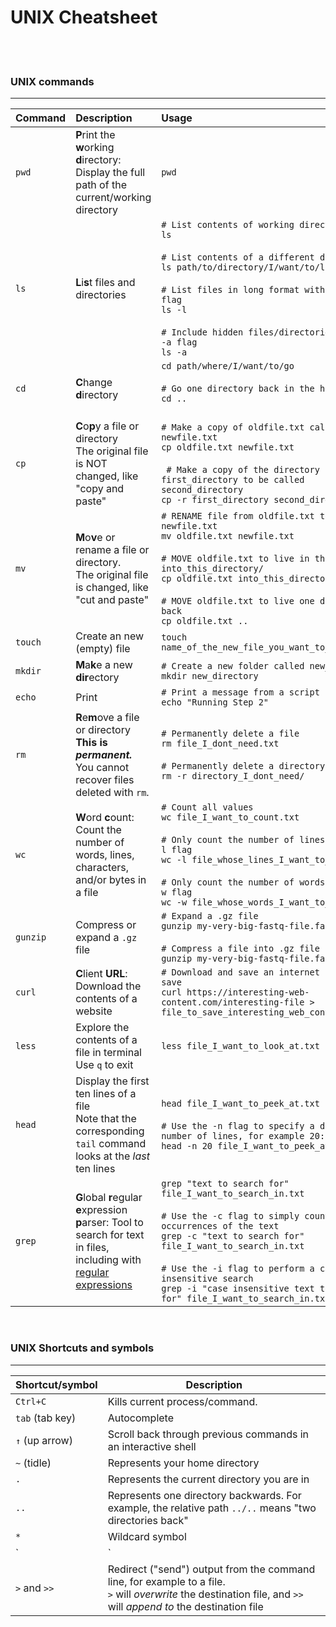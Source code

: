 # UNIX Cheatsheet

<br><br>

### UNIX commands

-----

Command | Description | Usage 
:-------|:-------------------------------------------------------------------------------------|:-----
`pwd` | **P**rint the **w**orking **d**irectory: Display the full path of the current/working directory | `pwd`
`ls` | **L**i**s**t files and directories |  `# List contents of working directory` <br> `ls` <br><br> `# List contents of a different directory` <br> `ls path/to/directory/I/want/to/list` <br><br> `# List files in long format with the -l flag` <br> `ls -l`  <br><br> `# Include hidden files/directories with the -a flag` <br> `ls -a` 
`cd` | **C**hange **d**irectory | `cd path/where/I/want/to/go`  <br><br> `# Go one directory back in the heirarchy` <br> `cd ..` <br><br>
`cp` | **C**o**p**y a file or directory <br> The original file is NOT changed, like "copy and paste"| `# Make a copy of oldfile.txt called newfile.txt` <br> `cp oldfile.txt newfile.txt`  <br><br> ` # Make a copy of the directory first_directory to be called second_directory` <br> `cp -r first_directory second_directory`
`mv` | **M**o**v**e or rename a file or directory. <br> The original file is changed, like "cut and paste" |  `# RENAME file from oldfile.txt to newfile.txt` <br> `mv oldfile.txt newfile.txt`  <br><br> `# MOVE oldfile.txt to live in the directory into_this_directory/`<br> `cp oldfile.txt into_this_directory/`  <br><br> `# MOVE oldfile.txt to live one directory back` <br> `cp oldfile.txt ..`
`touch` | Create an new (empty) file | `touch name_of_the_new_file_you_want_to_create.txt` 
`mkdir` | **M**a**k**e a new **dir**ectory | `# Create a new folder called new_directory` <br> `mkdir new_directory`
`echo` | Print | `# Print a message from a script` <br> `echo "Running Step 2"`
`rm` | **R**e**m**ove a file or directory <br> **This is _permanent._** You cannot recover files deleted with `rm`. | `# Permanently delete a file` <br> `rm file_I_dont_need.txt` <br><br> `# Permanently delete a directory` <br> `rm -r directory_I_dont_need/`
`wc` | **W**ord **c**ount: Count the number of words, lines, characters, and/or bytes in a file | `# Count all values` <br> `wc file_I_want_to_count.txt` <br><br> `# Only count the number of lines with the -l flag` <br> `wc -l file_whose_lines_I_want_to_count.txt` <br><br> `# Only count the number of words with the -w flag` <br> `wc -w file_whose_words_I_want_to_count.txt`
`gunzip` | Compress or expand a `.gz` file |  `# Expand a .gz file` <br> `gunzip my-very-big-fastq-file.fastq.gz` <br><br> `# Compress a file into .gz file` <br> `gunzip my-very-big-fastq-file.fastq` 
`curl` | **C**lient **URL**: Download the contents of a website |  `# Download and save an internet file and save ` <br> `curl https://interesting-web-content.com/interesting-file > file_to_save_interesting_web_content_in.txt` 
`less` | Explore the contents of a file in terminal <br> Use `q` to exit | `less file_I_want_to_look_at.txt`
`head` | Display the first ten lines of a file <br> Note that the corresponding `tail` command looks at the _last_ ten lines | `head file_I_want_to_peek_at.txt` <br><br> `# Use the -n flag to specify a different number of lines, for example 20:` <br> `head -n 20 file_I_want_to_peek_at.txt`
`grep` | **G**lobal **r**egular **e**xpression **p**arser: Tool to search for text in files, including with [regular expressions](https://en.wikipedia.org/wiki/Regular_expression) | `grep "text to search for" file_I_want_to_search_in.txt` <br><br> `# Use the -c flag to simply count the occurrences of the text` <br> `grep -c "text to search for" file_I_want_to_search_in.txt` <br><br> `# Use the -i flag to perform a case insensitive search` <br> `grep -i "case insensitive text to search for" file_I_want_to_search_in.txt`


<br>

### UNIX Shortcuts and symbols

-----

Shortcut/symbol | Description
----------|-----------------------------------------------------------
`Ctrl+C` | Kills current process/command. 
`tab` (tab key) | Autocomplete
`↑` (up arrow)| Scroll back through previous commands in an interactive shell
`~` (tidle) | Represents your home directory
`.` | Represents the current directory you are in
`..` | Represents one directory backwards. For example, the relative path `../..` means "two directories back"
`*`  | Wildcard symbol
`|`  | Pipe symbol (located on the backslash key). Join a string of UNIX commands together into a "pipeline"
`>` and `>>` | Redirect ("send") output from the command line, for example to a file. <br> `>` will _overwrite_ the destination file, and `>>` will _append to_ the destination file


